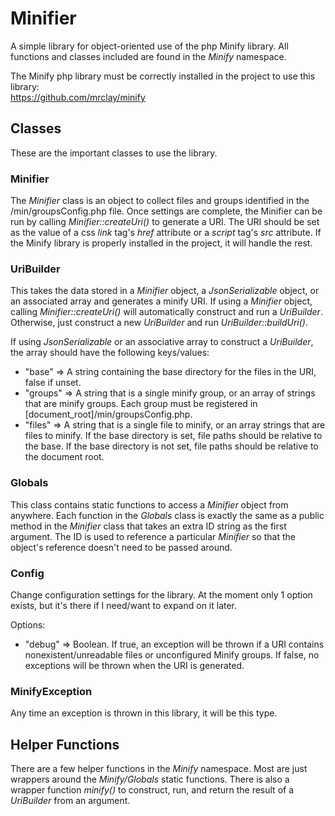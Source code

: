 # Minifier

A simple library for object-oriented use of the php Minify library. All functions and classes included are found in the *Minify* namespace.

The Minify php library must be correctly installed in the project to use this library:<br> https://github.com/mrclay/minify

Classes
-------

These are the important classes to use the library.

### Minifier

The *Minifier* class is an object to collect files and groups identified in the /min/groupsConfig.php file. Once settings are complete, the Minifier can be run by calling *Minifier::createUri()* to generate a URI. The URI should be set as the value of a css *link* tag's *href* attribute or a *script* tag's *src* attribute. If the Minify library is properly installed in the project, it will handle the rest.

### UriBuilder

This takes the data stored in a *Minifier* object, a *JsonSerializable* object, or an associated array and generates a minify URI. If using a *Minifier* object, calling *Minifier::createUri()* will automatically construct and run a *UriBuilder*. Otherwise, just construct a new *UriBuilder* and run *UriBuilder::buildUri()*.

If using *JsonSerializable* or an associative array to construct a *UriBuilder*, the array should have the following keys/values:

* "base" => A string containing the base directory for the files in the URI, false if unset.
* "groups" => A string that is a single minify group, or an array of strings that are minify groups. Each group must be registered in [document_root]/min/groupsConfig.php.
* "files" => A string that is a single file to minify, or an array strings that are files to minify. If the base directory is set, file paths should be relative to the base. If the base directory is not set, file paths should be relative to the document root.
 
### Globals

This class contains static functions to access a *Minifier* object from anywhere. Each function in the *Globals* class is exactly the same as a public method in the *Minifier* class that takes an extra ID string as the first argument. The ID is used to reference a particular *Minifier* so that the object's reference doesn't need to be passed around.

### Config

Change configuration settings for the library. At the moment only 1 option exists, but it's there if I need/want to expand on it later.

Options:

* "debug" => Boolean. If true, an exception will be thrown if a URI contains nonexistent/unreadable files or unconfigured Minify groups. If false, no exceptions will be thrown when the URI is generated.

### MinifyException

Any time an exception is thrown in this library, it will be this type.

Helper Functions
----------------

There are a few helper functions in the *Minify* namespace. Most are just wrappers around the *Minify/Globals* static functions. There is also a wrapper function *minify()* to construct, run, and return the result of a *UriBuilder* from an argument.
